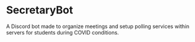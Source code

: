 # SecretaryBot
A Discord bot made to organize meetings and setup polling services within servers for students during COVID conditions.
